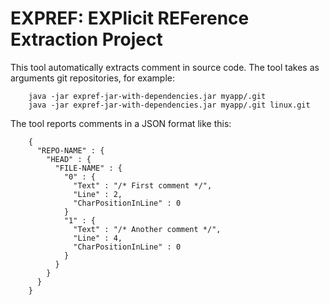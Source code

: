 # EXPREF: EXPlicit REFerence Extraction Project

This tool automatically extracts comment in source code.
The tool takes as arguments git repositories, for example:

        java -jar expref-jar-with-dependencies.jar myapp/.git
        java -jar expref-jar-with-dependencies.jar myapp/.git linux.git

The tool reports comments in a JSON format like this:

        {
          "REPO-NAME" : {
            "HEAD" : {
              "FILE-NAME" : {
                "0" : {
                  "Text" : "/* First comment */",
                  "Line" : 2,
                  "CharPositionInLine" : 0
                }
                "1" : {
                  "Text" : "/* Another comment */",
                  "Line" : 4,
                  "CharPositionInLine" : 0
                }
              }
            }
          }
        }

